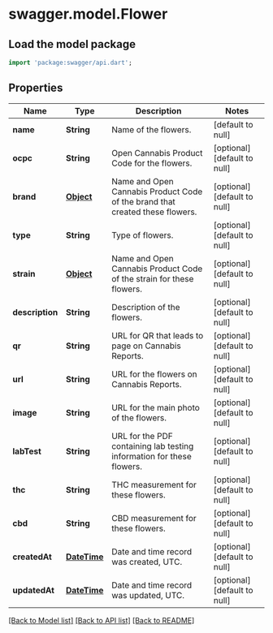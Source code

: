 # swagger.model.Flower

## Load the model package
```dart
import 'package:swagger/api.dart';
```

## Properties
Name | Type | Description | Notes
------------ | ------------- | ------------- | -------------
**name** | **String** | Name of the flowers. | [default to null]
**ocpc** | **String** | Open Cannabis Product Code for the flowers. | [optional] [default to null]
**brand** | [**Object**](Object.md) | Name and Open Cannabis Product Code of the brand that created these flowers. | [optional] [default to null]
**type** | **String** | Type of flowers. | [optional] [default to null]
**strain** | [**Object**](Object.md) | Name and Open Cannabis Product Code of the strain for these flowers. | [optional] [default to null]
**description** | **String** | Description of the flowers. | [optional] [default to null]
**qr** | **String** | URL for QR that leads to page on Cannabis Reports. | [optional] [default to null]
**url** | **String** | URL for the flowers on Cannabis Reports. | [optional] [default to null]
**image** | **String** | URL for the main photo of the flowers. | [optional] [default to null]
**labTest** | **String** | URL for the PDF containing lab testing information for these flowers. | [optional] [default to null]
**thc** | **String** | THC measurement for these flowers. | [optional] [default to null]
**cbd** | **String** | CBD measurement for these flowers. | [optional] [default to null]
**createdAt** | [**DateTime**](DateTime.md) | Date and time record was created, UTC. | [optional] [default to null]
**updatedAt** | [**DateTime**](DateTime.md) | Date and time record was updated, UTC. | [optional] [default to null]

[[Back to Model list]](../README.md#documentation-for-models) [[Back to API list]](../README.md#documentation-for-api-endpoints) [[Back to README]](../README.md)


